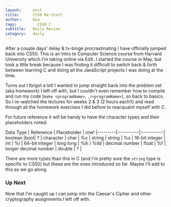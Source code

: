 ```yaml
---
layout:     post
title:      CS50 Re-Start
author:     Nia
tags: 		  CS50 C
subtitle:  	Daily Review
category:   daily
---
```


After a couple days' delay & tv-binge procrastinating I have officially jumped back into CS50. This is an Intro to Computer Science course from Harvard University which I'm taking online via EdX. I started the course in May, but took a little break because I was finding it difficult to switch back & forth between learning C and doing all the JavaScript projects I was doing at the time.

Turns out I forgot a lot! I wanted to jump straight back into the problem set (aka homework) I left off with, but I couldn't even remember how to compile and run my code (`make <programName>`, `./<programName>`), so back to basics. So I re-watched the lectures for weeks 2 & 3 (2 hours each!!) and read through all the homework exercises I did before to reacquaint myself with C.

For future reference it will be handy to have the character types and their placeholders noted:

Data Type | Reference | Placeholder | row!
|---------|:----------|:----------:|
boolean   |bool|  ?  |
character | char | %c | 
string | string | %s | 
16-bit integer | int | %i | 
64-bit integer | long long | %lli / %lld | 
decimal number | float | %f | 
longer decimal number | double | ? | 

There are more types than this in C (and I'm pretty sure the `string` type is specific to CS50) but these are the ones introduced so far. Maybe I'll add to this as we go along.

### Up Next

Now that I'm caught up I can jump into the Caesar's Cipher and other cryptography assignments I left off with.